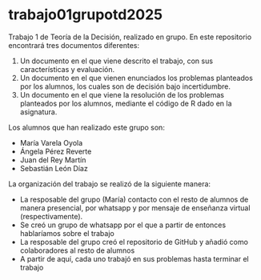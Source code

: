 # trabajo01grupotd2025
Trabajo 1 de Teoría de la Decisión, realizado en grupo.
En este repositorio encontrará tres documentos diferentes:
  1. Un documento en el que viene descrito el trabajo, con sus características y evaluación.
  2. Un documento en el que vienen enunciados los problemas planteados por los alumnos, los cuales son de decisión bajo incertidumbre. 
  3. Un documento en el que viene la resolución de los problemas planteados por los alumnos, mediante el código de R dado en la asignatura.
  
Los alumnos que han realizado este grupo son:
  - María Varela Oyola
  - Ángela Pérez Reverte
  - Juan del Rey Martín
  - Sebastián León Díaz
  
La organización del trabajo se realizó de la siguiente manera:
- La resposable del grupo (María) contacto con el resto de alumnos de manera presencial, por whatsapp y por mensaje de enseñanza virtual (respectivamente).
- Se creó un grupo de whatsapp por el que a partir de entonces hablaríamos sobre el trabajo 
- La resposable del grupo creó el repositorio de GitHub y añadió como colaboradores al resto de alumnos 
- A partir de aquí, cada uno trabajó en sus problemas hasta terminar el trabajo 
